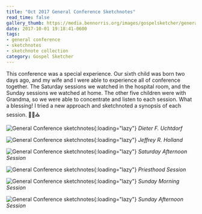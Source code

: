 ```yaml
---
title: "Oct 2017 General Conference Sketchnotes"
read_time: false
gallery_thumb: https://media.bennorris.org/images/gospelsketcher/general-conference/oct-2017/oct-17-1-uchtdorf.jpg
date: 2017-10-01 19:18:41-0600
tags:
- general conference
- sketchnotes
- sketchnote collection
category: Gospel Sketcher
---
```


This conference was a special experience. Our sixth child was born two days ago, and my wife and I were able to experience all of conference together. The Saturday sessions we watched in the hospital room, and the Sunday sessions we watched at home. The other five children were with Grandma, so we were able to concentrate and listen to each session. What a blessing! I tried a new approach and sketchnoted a synopsis of each session. ✍🏼⛪️

![General Conference sketchnotes](https://media.bennorris.org/images/gospelsketcher/general-conference/oct-2017/oct-17-1-uchtdorf.jpg){:loading="lazy"}
_Dieter F. Uchtdorf_

![General Conference sketchnotes](https://media.bennorris.org/images/gospelsketcher/general-conference/oct-2017/oct-17-1-holland.jpg){:loading="lazy"}
_Jeffrey R. Holland_

![General Conference sketchnotes](https://media.bennorris.org/images/gospelsketcher/general-conference/oct-2017/oct-17-2-sat-pm.jpg){:loading="lazy"}
_Saturday Afternoon Session_

![General Conference sketchnotes](https://media.bennorris.org/images/gospelsketcher/general-conference/oct-2017/oct-17-3-priesthood.jpg){:loading="lazy"}
_Priesthood Session_

![General Conference sketchnotes](https://media.bennorris.org/images/gospelsketcher/general-conference/oct-2017/oct-17-4-sun-am.jpg){:loading="lazy"}
_Sunday Morning Session_

![General Conference sketchnotes](https://media.bennorris.org/images/gospelsketcher/general-conference/oct-2017/oct-17-5-sun-pm.jpg){:loading="lazy"}
_Sunday Afternoon Session_
